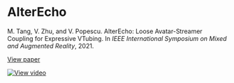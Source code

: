 # AlterEcho

M. Tang, V. Zhu, and V. Popescu. AlterEcho: Loose Avatar-Streamer Coupling for Expressive VTubing. In _IEEE International
Symposium on Mixed and Augmented Reality_, 2021.

[View paper](https://github.com/TigerHix/AlterEcho/blob/main/Paper.pdf)

[![View video](https://img.youtube.com/vi/KZCb4kvGJVs/0.jpg)](https://www.youtube.com/watch?v=KZCb4kvGJVs)
